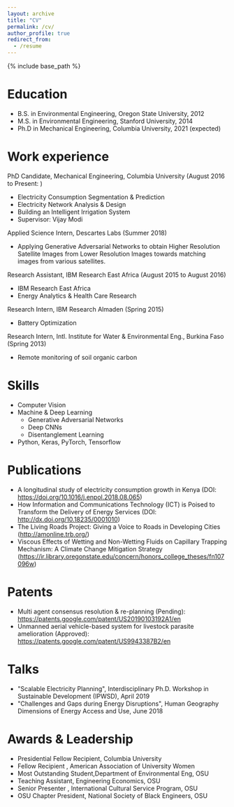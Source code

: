 ```yaml
---
layout: archive
title: "CV"
permalink: /cv/
author_profile: true
redirect_from:
  - /resume
---
```


{% include base_path %}

Education
======
* B.S. in Environmental Engineering, Oregon State University, 2012
* M.S. in Environmental Engineering, Stanford University, 2014
* Ph.D in Mechanical Engineering, Columbia University, 2021 (expected)

Work experience
======

PhD Candidate, Mechanical Engineering, Columbia University (August 2016 to Present: )
 * Electricity Consumption Segmentation & Prediction
 * Electricity Network Analysis & Design
 * Building an Intelligent Irrigation System
 * Supervisor: Vijay Modi

Applied Science Intern, Descartes Labs (Summer 2018)
 * Applying Generative Adversarial Networks to obtain Higher Resolution Satellite Images from Lower Resolution Images towards matching images from various satellites.

Research Assistant, IBM Research East Africa (August 2015 to August 2016)
 * IBM Research East Africa
 * Energy Analytics & Health Care Research 

Research Intern, IBM Research Almaden (Spring 2015)
   * Battery Optimization
  
Research Intern, Intl. Institute for Water & Environmental Eng., Burkina Faso (Spring 2013)
  * Remote monitoring of soil organic carbon
 
  
Skills
======
* Computer Vision 
* Machine & Deep Learning
  * Generative Adversarial Networks
  * Deep CNNs
  * Disentanglement Learning
* Python, Keras, PyTorch, Tensorflow 

Publications
======
* A longitudinal study of electricity consumption growth in Kenya (DOI: https://doi.org/10.1016/j.enpol.2018.08.065)
* How Information and Communications Technology (ICT) is Poised to Transform the Delivery of Energy Services (DOI: http://dx.doi.org/10.18235/0001010)
* The Living Roads Project: Giving a Voice to Roads in Developing Cities (http://amonline.trb.org/)
* Viscous Effects of Wetting and Non-Wetting Fluids on Capillary Trapping Mechanism: A Climate Change Mitigation Strategy (https://ir.library.oregonstate.edu/concern/honors_college_theses/fn107096w)


Patents
======
* Multi agent consensus resolution & re-planning (Pending): https://patents.google.com/patent/US20190103192A1/en
* Unmanned aerial vehicle-based system for livestock parasite amelioration (Approved): https://patents.google.com/patent/US9943387B2/en
  
Talks
======
* "Scalable Electricity Planning", Interdisciplinary Ph.D. Workshop in Sustainable Development (IPWSD), April 2019
* "Challenges and Gaps during Energy Disruptions", Human Geography Dimensions of Energy Access and Use, June 2018
  
Awards & Leadership
======
* Presidential Fellow Recipient, Columbia University
* Fellow Recipient , American Association of University Women
* Most Outstanding Student,Department of Environmental Eng, OSU 
* Teaching Assistant, Engineering Economics, OSU
* Senior Presenter , International Cultural Service Program, OSU 
* OSU Chapter President, National Society of Black Engineers, OSU
